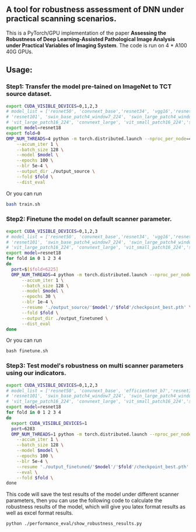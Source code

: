 ## A tool for robustness assessment of DNN under practical scanning scenarios.

This is a PyTorch/GPU implementation of the paper **Assessing the Robustness of Deep Learning-Assisted Pathological Image Analysis under Practical Variables of Imaging System**. The code is run on 4 * A100 40G GPUs.

## Usage:



### Step1: Transfer the model pre-tained on ImageNet to TCT source dataset.

```bash
export CUDA_VISIBLE_DEVICES=0,1,2,3
# model_list = ['resnet50', 'convnext_base','resnet34', 'vgg16','resnet18', \
# 'resnet101', 'swin_base_patch4_window7_224', 'swin_large_patch4_window7_224','vit_base_patch16_224'\
# 'vit_large_patch16_224', 'convnext_large', 'vit_small_patch16_224','swin_small_patch4_window7_224', 'deit_base_patch16_224', 'efficientnet_b7']
export model=resnet18
export fold=0
OMP_NUM_THREADS=4 python -m torch.distributed.launch --nproc_per_node=4 --master_port 6249 train.py \
    --accum_iter 1 \
    --batch_size 128 \
    --model $model \
    --epochs 100 \
    --blr 5e-4 \
    --output_dir ./output_source \
    --fold $fold \
    --dist_eval
```

Or you can run

```bash
bash train.sh
```



### Step2: Finetune the model on default scanner parameter.

```bash
export CUDA_VISIBLE_DEVICES=0,1,2,3
# model_list = ['resnet50', 'convnext_base','resnet34', 'vgg16','resnet18', \
# 'resnet101', 'swin_base_patch4_window7_224', 'swin_large_patch4_window7_224','vit_base_patch16_224'\
# 'vit_large_patch16_224', 'convnext_large', 'vit_small_patch16_224','swin_small_patch4_window7_224', 'deit_base_patch16_224', 'efficientnet_b7']
export model=resnet18
for fold in 0 1 2 3 4
do
  port=$[$fold+6225]
  OMP_NUM_THREADS=4 python -m torch.distributed.launch --nproc_per_node=4 --master_port $port finetune.py \
      --accum_iter 1 \
      --batch_size 128 \
      --model $model \
      --epochs 30 \
      --blr 1e-4 \
      --resume './output_source/'$model'/'$fold'/checkpoint_best.pth' \
      --fold $fold \
      --output_dir ./output_finetuned \
      --dist_eval
done
```

Or you can run

```
bash finetune.sh
```



### Step3: Test model's robustness on multi scanner parameters using our indicators.

```bash
export CUDA_VISIBLE_DEVICES=0,1,2,3
# model_list = ['resnet50', 'convnext_base', 'efficientnet_b7','resnet34', 'vgg16','resnet18', \
# 'resnet101', 'swin_base_patch4_window7_224', 'swin_large_patch4_window7_224','vit_base_patch16_224'\
# 'vit_large_patch16_224', 'convnext_large', 'vit_small_patch16_224','swin_large_patch4_window7_224', 'deit_base_patch16_224']
export model=resnet18
for fold in 0 1 2 3 4
do
  export CUDA_VISIBLE_DEVICES=1
  port=6283
  OMP_NUM_THREADS=1 python -m torch.distributed.launch --nproc_per_node=1 --master_port $port test_robustness.py \
    --accum_iter 1 \
    --batch_size 128 \
    --model $model \
    --epochs 100 \
    --blr 5e-4 \
    --resume './output_finetuned/'$model'/'$fold'/checkpoint_best.pth' \
    --eval \
    --fold $fold \
done
```

This code will save the test results of the model under different scanner parameters, then you can use the following code to calculate the robustness results of the model, which will give you latex format results as well as excel format results.

```bash
python ./performance_eval/show_robustness_results.py
```

